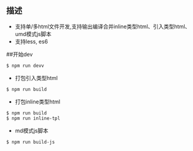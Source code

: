 ## 描述

* 支持单/多html文件开发,支持输出编译合并inline类型html、引入类型html、 umd模式js脚本
* 支持less, es6

##开始dev
```bash
$ npm run devv
```


- 打包引入类型html
```bash
$ npm run build
```

- 打包inline类型html
```bash
$ npm run build
$ npm run inline-tpl
```
- md模式js脚本
```bash
$ npm run build-js
```

